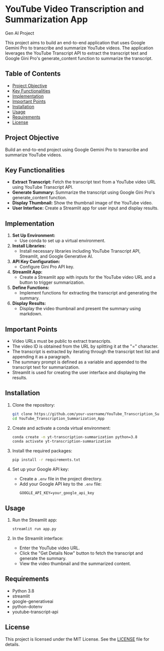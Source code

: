 # YouTube Video Transcription and Summarization App

Gen AI Project

This project aims to build an end-to-end application that uses Google Gemini Pro to transcribe and summarize YouTube videos. The application leverages the YouTube Transcript API to extract the transcript text and Google Gini Pro's generate_content function to summarize the transcript. 

## Table of Contents
- [Project Objective](#project-objective)
- [Key Functionalities](#key-functionalities)
- [Implementation](#implementation)
- [Important Points](#important-points)
- [Installation](#installation)
- [Usage](#usage)
- [Requirements](#requirements)
- [License](#license)

## Project Objective

Build an end-to-end project using Google Gemini Pro to transcribe and summarize YouTube videos.

## Key Functionalities
- **Extract Transcript:** Fetch the transcript text from a YouTube video URL using YouTube Transcript API.
- **Generate Summary:** Summarize the transcript using Google Gini Pro's generate_content function.
- **Display Thumbnail:** Show the thumbnail image of the YouTube video.
- **User Interface:** Create a Streamlit app for user input and display results.

## Implementation
1. **Set Up Environment:**
   - Use conda to set up a virtual environment.
2. **Install Libraries:**
   - Install necessary libraries including YouTube Transcript API, Streamlit, and Google Generative AI.
3. **API Key Configuration:**
   - Configure Gini Pro API key.
4. **Streamlit App:**
   - Create a Streamlit app with inputs for the YouTube video URL and a button to trigger summarization.
5. **Define Functions:**
   - Implement functions for extracting the transcript and generating the summary.
6. **Display Results:**
   - Display the video thumbnail and present the summary using markdown.

## Important Points
- Video URLs must be public to extract transcripts.
- The video ID is obtained from the URL by splitting it at the "=" character.
- The transcript is extracted by iterating through the transcript text list and appending it as a paragraph.
- The summary prompt is defined as a variable and appended to the transcript text for summarization.
- Streamlit is used for creating the user interface and displaying the results.

## Installation

1. Clone the repository:
    ```bash
    git clone https://github.com/your-username/YouTube_Transcription_Summarization_App.git
    cd YouTube_Transcription_Summarization_App
    ```

2. Create and activate a conda virtual environment:
    ```bash
    conda create -n yt-transcription-summarization python=3.8
    conda activate yt-transcription-summarization
    ```

3. Install the required packages:
    ```bash
    pip install -r requirements.txt
    ```

4. Set up your Google API key:
    - Create a `.env` file in the project directory.
    - Add your Google API key to the `.env` file:
      ```
      GOOGLE_API_KEY=your_google_api_key
      ```

## Usage

1. Run the Streamlit app:
    ```bash
    streamlit run app.py
    ```

2. In the Streamlit interface:
    - Enter the YouTube video URL.
    - Click the "Get Details Now" button to fetch the transcript and generate the summary.
    - View the video thumbnail and the summarized content.

## Requirements

- Python 3.8
- streamlit
- google-generativeai
- python-dotenv
- youtube-transcript-api

## License

This project is licensed under the MIT License. See the [LICENSE](LICENSE) file for details.
